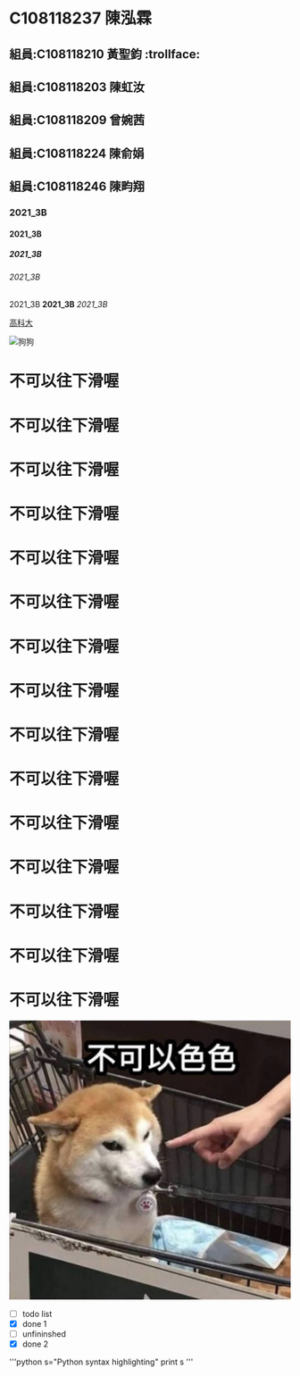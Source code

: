 # C108118237 陳泓霖

## 組員:C108118210 黃聖鈞 :trollface:
## 組員:C108118203 陳虹汝
## 組員:C108118209 曾婉茜
## 組員:C108118224 陳俞娟
## 組員:C108118246 陳畇翔

### 2021_3B 

#### 2021_3B 

##### 2021_3B

###### 2021_3B 

2021_3B **2021_3B** *2021_3B*

[高科大](https://www.nkust.edu.tw)

![狗狗](https://i.imgur.com/L5g2BNT.jpeg"狗狗")

# 不可以往下滑喔
# 不可以往下滑喔
# 不可以往下滑喔
# 不可以往下滑喔
# 不可以往下滑喔
# 不可以往下滑喔
# 不可以往下滑喔
# 不可以往下滑喔
# 不可以往下滑喔
# 不可以往下滑喔
# 不可以往下滑喔
# 不可以往下滑喔
# 不可以往下滑喔
# 不可以往下滑喔
# 不可以往下滑喔

![不可以點喔](https://github.com/C108118237/0928/blob/main/d2fc6feb-a48e-4ff6-8cd9-689a0cb43ff5%20(1).png)
 
 - [ ] todo list
 - [x] done 1
 - [ ] unfininshed
 - [x] done 2 

'''python
s="Python syntax highlighting"
print s 
'''
